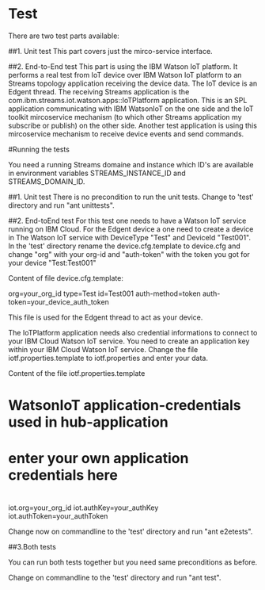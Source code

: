 # Test

There are two test parts available:

##1. Unit test
This part covers just the mirco-service interface.

##2. End-to-End test
This part is using the IBM Watson IoT platform. It performs a real test from IoT device over IBM Watson IoT platform to an Streams topology application receiving the device data.
The IoT device is an Edgent thread. The receiving Streams application is the com.ibm.streams.iot.watson.apps::IoTPlatform application. This is an SPL application communicating with IBM WatsonIoT on the one side and the IoT toolkit mircoservice mechanism (to which other Streams application my subscribe or publish) on the other side. Another test application is using this mircoservice mechanism to receive device events and send commands.



#Running the tests

You need a running Streams domaine and instance which ID's are available in environment variables STREAMS_INSTANCE_ID and STREAMS_DOMAIN_ID.


##1. Unit test
There is no precondition to run the unit tests.
Change to 'test' directory and run "ant unittests".

##2. End-toEnd test
For this test one needs to have a Watson IoT service running on IBM Cloud. 
For the Edgent device a one need to create a device in The Watson IoT service with DeviceType "Test" and DeviceId "Test001". 
In the 'test' directory rename the device.cfg.template to device.cfg and change "org" with your org-id and "auth-token" with the token you got for your device "Test:Test001"

Content of file device.cfg.template:

org=your_org_id
type=Test
id=Test001
auth-method=token
auth-token=your_device_auth_token

This file is used for the Edgent thread to act as your device.


The IoTPlatform application needs also credential informations to connect to your IBM Cloud Watson IoT service. You need to create an application key within your IBM Cloud Watson IoT service.
Change the file iotf.properties.template to iotf.properties and enter your data.

Content of the file iotf.properties.template

# WatsonIoT application-credentials used in hub-application
#
# enter your own application credentials here
#
iot.org=your_org_id
iot.authKey=your_authKey
iot.authToken=your_authToken


Change now on commandline to the 'test' directory and run "ant e2etests".


##3.Both tests

You can run both tests together but you need same preconditions as before.

Change on commandline to the 'test' directory and run "ant test".


